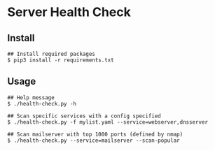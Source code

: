 # Server Health Check
## Install
```shell
## Install required packages
$ pip3 install -r requirements.txt
```

## Usage
```shell
## Help message
$ ./health-check.py -h

## Scan specific services with a config specified
$ ./health-check.py -f mylist.yaml --service=webserver,dnsserver

## Scan mailserver with top 1000 ports (defined by nmap)
$ ./health-check.py --service=mailserver --scan-popular
```